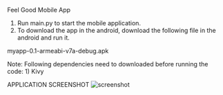 Feel Good Mobile App

1. Run main.py to start the mobile application.
2. To download the app in the android, download the following file in the android and run it.

myapp-0.1-armeabi-v7a-debug.apk

Note:
Following dependencies need to downloaded before running the code:
	1) Kivy
	
APPLICATION SCREENSHOT
![screenshot](https://user-images.githubusercontent.com/49030315/98467467-c2824500-21d5-11eb-8f92-2dbddbf73cb7.png)

